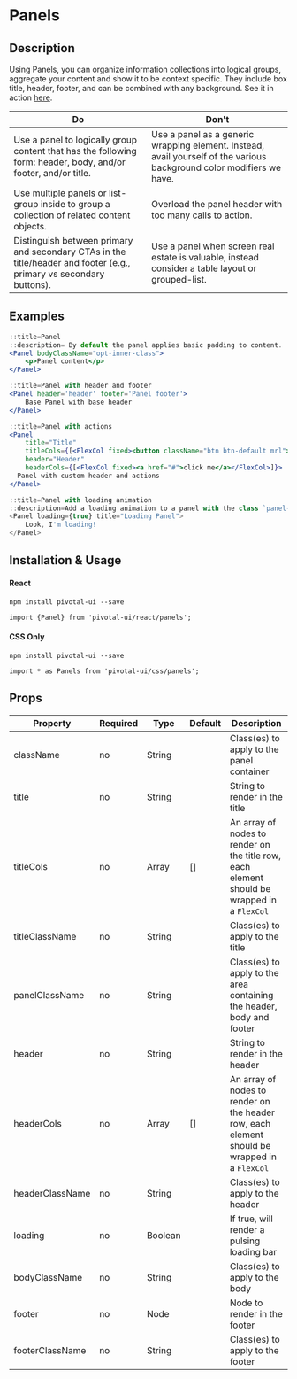 # Panels

## Description

Using Panels, you can organize information collections into logical groups, aggregate your content and show it to be context specific. They include box title, header, footer, and can be combined with any background. See it in action [here](https://pui-pivots.cfapps.io/).

Do        | Don't
----------|----------
Use a panel to logically group content that has the following form: header, body, and/or footer, and/or title. | Use a panel as a generic wrapping element. Instead, avail yourself of the various background color modifiers we have.
Use multiple panels or list-group inside to group a collection of related content objects. | Overload the panel header with too many calls to action.
Distinguish between primary and secondary CTAs in the title/header and footer (e.g., primary vs secondary buttons). | Use a panel when screen real estate is valuable, instead consider a table layout or grouped-list.

## Examples

```jsx
::title=Panel
::description= By default the panel applies basic padding to content.
<Panel bodyClassName="opt-inner-class">
    <p>Panel content</p>
</Panel>
```

```jsx
::title=Panel with header and footer
<Panel header='header' footer='Panel footer'>
    Base Panel with base header
</Panel>
```

```jsx
::title=Panel with actions
<Panel
    title="Title"
    titleCols={[<FlexCol fixed><button className="btn btn-default mrl">Go</button></FlexCol>, <FlexCol fixed><button className="btn btn-default-alt">Stop</button></FlexCol>]}
    header="Header"
    headerCols={[<FlexCol fixed><a href="#">click me</a></FlexCol>]}>
  Panel with custom header and actions
</Panel>
```

```jsx
::title=Panel with loading animation
::description=Add a loading animation to a panel with the class `panel-loading-indicator`. The animation is intended for panels that utilize panel-header and panel-body. This should be used when the content of the panel is being loaded asynchronously and you’d like to communicate to the user that their content is on the way.
<Panel loading={true} title="Loading Panel">
    Look, I'm loading!
</Panel>
```

## Installation & Usage

#### React
`npm install pivotal-ui --save`

`import {Panel} from 'pivotal-ui/react/panels';`

#### CSS Only
`npm install pivotal-ui --save`

`import * as Panels from 'pivotal-ui/css/panels';`

## Props

Property         | Required | Type    | Default | Description
-----------------|----------|---------|---------|------------
className        | no       | String  |         | Class(es) to apply to the panel container
title            | no       | String  |         | String to render in the title
titleCols        | no       | Array   | []      | An array of nodes to render on the title row, each element should be wrapped in a `FlexCol`
titleClassName   | no       | String  |         | Class(es) to apply to the title
panelClassName   | no       | String  |         | Class(es) to apply to the area containing the header, body and footer
header           | no       | String  |         | String to render in the header
headerCols       | no       | Array   | []      | An array of nodes to render on the header row, each element should be wrapped in a `FlexCol`
headerClassName  | no       | String  |         | Class(es) to apply to the header
loading          | no       | Boolean |         | If true, will render a pulsing loading bar
bodyClassName    | no       | String  |         | Class(es) to apply to the body
footer           | no       | Node    |         | Node to render in the footer
footerClassName  | no       | String  |         | Class(es) to apply to the footer
